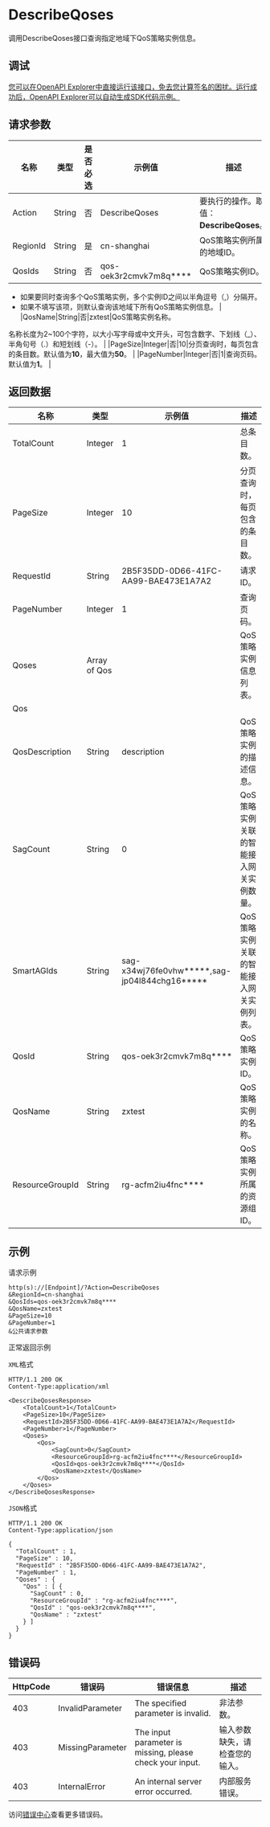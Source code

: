# DescribeQoses

调用DescribeQoses接口查询指定地域下QoS策略实例信息。

## 调试

[您可以在OpenAPI Explorer中直接运行该接口，免去您计算签名的困扰。运行成功后，OpenAPI Explorer可以自动生成SDK代码示例。](https://api.aliyun.com/#product=Smartag&api=DescribeQoses&type=RPC&version=2018-03-13)

## 请求参数

|名称|类型|是否必选|示例值|描述|
|--|--|----|---|--|
|Action|String|否|DescribeQoses|要执行的操作。取值：**DescribeQoses**。 |
|RegionId|String|是|cn-shanghai|QoS策略实例所属的地域ID。 |
|QosIds|String|否|qos-oek3r2cmvk7m8q\*\*\*\*|QoS策略实例ID。

 -   如果要同时查询多个QoS策略实例，多个实例ID之间以半角逗号（,）分隔开。
-   如果不填写该项，则默认查询该地域下所有QoS策略实例信息。 |
|QosName|String|否|zxtest|QoS策略实例名称。

 名称长度为2~100个字符，以大小写字母或中文开头，可包含数字、下划线（\_）、半角句号（.）和短划线（-）。 |
|PageSize|Integer|否|10|分页查询时，每页包含的条目数。默认值为**10**，最大值为**50**。 |
|PageNumber|Integer|否|1|查询页码。默认值为**1**。 |

## 返回数据

|名称|类型|示例值|描述|
|--|--|---|--|
|TotalCount|Integer|1|总条目数。 |
|PageSize|Integer|10|分页查询时，每页包含的条目数。 |
|RequestId|String|2B5F35DD-0D66-41FC-AA99-BAE473E1A7A2|请求ID。 |
|PageNumber|Integer|1|查询页码。 |
|Qoses|Array of Qos| |QoS策略实例信息列表。 |
|Qos| | | |
|QosDescription|String|description|QoS策略实例的描述信息。 |
|SagCount|String|0|QoS策略实例关联的智能接入网关实例数量。 |
|SmartAGIds|String|sag-x34wj76fe0vhw\*\*\*\*\*,sag-jp04l844chg16\*\*\*\*\*|QoS策略实例关联的智能接入网关实例列表。 |
|QosId|String|qos-oek3r2cmvk7m8q\*\*\*\*|QoS策略实例ID。 |
|QosName|String|zxtest|QoS策略实例的名称。 |
|ResourceGroupId|String|rg-acfm2iu4fnc\*\*\*\*|QoS策略实例所属的资源组ID。 |

## 示例

请求示例

```
http(s)://[Endpoint]/?Action=DescribeQoses
&RegionId=cn-shanghai
&QosIds=qos-oek3r2cmvk7m8q****
&QosName=zxtest
&PageSize=10
&PageNumber=1
&公共请求参数
```

正常返回示例

`XML`格式

```
HTTP/1.1 200 OK
Content-Type:application/xml

<DescribeQosesResponse>
    <TotalCount>1</TotalCount>
    <PageSize>10</PageSize>
    <RequestId>2B5F35DD-0D66-41FC-AA99-BAE473E1A7A2</RequestId>
    <PageNumber>1</PageNumber>
    <Qoses>
        <Qos>
            <SagCount>0</SagCount>
            <ResourceGroupId>rg-acfm2iu4fnc****</ResourceGroupId>
            <QosId>qos-oek3r2cmvk7m8q****</QosId>
            <QosName>zxtest</QosName>
        </Qos>
    </Qoses>
</DescribeQosesResponse>
```

`JSON`格式

```
HTTP/1.1 200 OK
Content-Type:application/json

{
  "TotalCount" : 1,
  "PageSize" : 10,
  "RequestId" : "2B5F35DD-0D66-41FC-AA99-BAE473E1A7A2",
  "PageNumber" : 1,
  "Qoses" : {
    "Qos" : [ {
      "SagCount" : 0,
      "ResourceGroupId" : "rg-acfm2iu4fnc****",
      "QosId" : "qos-oek3r2cmvk7m8q****",
      "QosName" : "zxtest"
    } ]
  }
}
```

## 错误码

|HttpCode|错误码|错误信息|描述|
|--------|---|----|--|
|403|InvalidParameter|The specified parameter is invalid.|非法参数。|
|403|MissingParameter|The input parameter is missing, please check your input.|输入参数缺失，请检查您的输入。|
|403|InternalError|An internal server error occurred.|内部服务错误。|

访问[错误中心](https://error-center.aliyun.com/status/product/Smartag)查看更多错误码。

